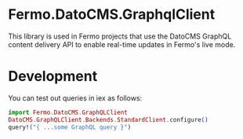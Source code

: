 # Fermo.DatoCMS.GraphqlClient

This library is used in Fermo projects that use the
DatoCMS GraphQL content delivery API to enable
real-time updates in Fermo's live mode.

# Development

You can test out queries in iex as follows:

```elixir
import Fermo.DatoCMS.GraphQLClient
DatoCMS.GraphQLClient.Backends.StandardClient.configure()
query!("{ ...some GraphQL query }")
```
